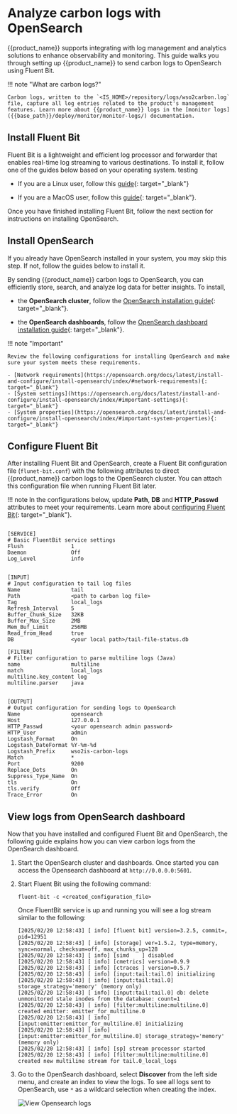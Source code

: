 # Analyze carbon logs with OpenSearch

{{product_name}} supports integrating with log management and analytics solutions to enhance observability and monitoring. This guide walks you through setting up {{product_name}} to send carbon logs to OpenSearch using Fluent Bit.

!!! note "What are carbon logs?"

    Carbon logs, written to the `<IS_HOME>/repository/logs/wso2carbon.log` file, capture all log entries related to the product's management features. Learn more about {{product_name}} logs in the [monitor logs]({{base_path}}/deploy/monitor/monitor-logs/) documentation.
    

## Install Fluent Bit

Fluent Bit is a lightweight and efficient log processor and forwarder that enables real-time log streaming to various destinations. To install it, follow one of the guides below based on your operating system. testing

- If you are a Linux user, follow this [guide](https://docs.fluentbit.io/manual/installation/linux/ubuntu){: target="_blank"}

- If you are a MacOS user, follow this [guide](https://docs.fluentbit.io/manual/installation/macos){: target="_blank"}.

Once you have finished installing Fluent Bit, follow the next section for instructions on installing OpenSearch.

## Install OpenSearch

If you already have OpenSearch installed in your system, you may skip this step. If not, follow the guides below to install it.

By sending {{product_name}} carbon logs to OpenSearch, you can efficiently store, search, and analyze log data for better insights. To install,

- the **OpenSearch cluster**, follow the [OpenSearch installation guide](https://opensearch.org/docs/latest/install-and-configure/install-opensearch/index){: target="_blank"}.

- the **OpenSearch dashboards**, follow the [OpenSearch dashboard installation guide](https://opensearch.org/docs/latest/install-and-configure/install-dashboards/index/){: target="_blank"}.

!!! note "Important"
    
    Review the following configurations for installing OpenSearch and make sure your system meets these requirements.

    - [Network requirements](https://opensearch.org/docs/latest/install-and-configure/install-opensearch/index/#network-requirements){: target="_blank"}
    - [System settings](https://opensearch.org/docs/latest/install-and-configure/install-opensearch/index/#important-settings){: target="_blank"}
    - [System properties](https://opensearch.org/docs/latest/install-and-configure/install-opensearch/index/#important-system-properties){: target="_blank"}

## Configure Fluent Bit

After installing Fluent Bit and OpenSearch, create a Fluent Bit configuration file (`flunet-bit.conf`) with the following attributes to direct {{product_name}} carbon logs to the OpenSearch cluster. You can attach this configuration file when running Fluent Bit later.

!!! note
    In the configurations below, update **Path**, **DB** and **HTTP_Passwd** attributes to meet your requirements. Learn more about [configuring Fluent Bit](http://docs.fluentbit.io/manual/administration/configuring-fluent-bit/classic-mode/configuration-file){: target="_blank"}.

```config

[SERVICE]
# Basic FluentBit service settings
Flush               1
Daemon              Off
Log_Level           info


[INPUT]
# Input configuration to tail log files
Name                tail
Path                <path to carbon log file>
Tag                 local_logs
Refresh_Interval    5
Buffer_Chunk_Size   32KB
Buffer_Max_Size     2MB
Mem_Buf_Limit       256MB
Read_from_Head      true
DB                  <your local path>/tail-file-status.db

[FILTER]
# Filter configuration to parse multiline logs (Java)
name                multiline
match               local_logs
multiline.key_content log
multiline.parser    java


[OUTPUT]
# Output configuration for sending logs to OpenSearch
Name                opensearch
Host                127.0.0.1                        
HTTP_Passwd         <your opensearch admin password>
HTTP_User           admin
Logstash_Format     On
Logstash_DateFormat %Y-%m-%d
Logstash_Prefix     wso2is-carbon-logs
Match               *
Port                9200
Replace_Dots        On
Suppress_Type_Name  On
tls                 On
tls.verify          Off
Trace_Error         On

```

## View logs from OpenSearch dashboard

Now that you have installed and configured Fluent Bit and OpenSearch, the following guide explains how you can view carbon logs from the OpenSearch dashboard.

1. Start the OpenSearch cluster and dashboards. Once started you can access the Opensearch dashboard at `http://0.0.0.0:5601`.

2. Start Fluent Bit using the following command:

    ```curl
    fluent-bit -c <created_configuration_file>
    ```

    Once FluentBit service is up and running you will see a log stream similar to the following:

    ```log
    [2025/02/20 12:58:43] [ info] [fluent bit] version=3.2.5, commit=, pid=12951
    [2025/02/20 12:58:43] [ info] [storage] ver=1.5.2, type=memory, sync=normal, checksum=off, max_chunks_up=128
    [2025/02/20 12:58:43] [ info] [simd    ] disabled
    [2025/02/20 12:58:43] [ info] [cmetrics] version=0.9.9
    [2025/02/20 12:58:43] [ info] [ctraces ] version=0.5.7
    [2025/02/20 12:58:43] [ info] [input:tail:tail.0] initializing
    [2025/02/20 12:58:43] [ info] [input:tail:tail.0] storage_strategy='memory' (memory only)
    [2025/02/20 12:58:43] [ info] [input:tail:tail.0] db: delete unmonitored stale inodes from the database: count=1
    [2025/02/20 12:58:43] [ info] [filter:multiline:multiline.0] created emitter: emitter_for_multiline.0
    [2025/02/20 12:58:43] [ info] [input:emitter:emitter_for_multiline.0] initializing
    [2025/02/20 12:58:43] [ info] [input:emitter:emitter_for_multiline.0] storage_strategy='memory' (memory only)
    [2025/02/20 12:58:43] [ info] [sp] stream processor started
    [2025/02/20 12:58:43] [ info] [filter:multiline:multiline.0] created new multiline stream for tail.0_local_logs
    ```

3. Go to the OpenSearch dashboard, select **Discover** from the left side menu, and create an index to view the logs. To see all logs sent to OpenSearch, use `*` as a wildcard selection when creating the index.

    ![View Opensearch logs]({{base_path}}/assets/img/guides/analytics/opensearch/opensearch-logs.png)





